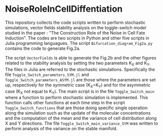 # NoiseRoleInCellDiffentiation 
This repository collects the code scripts written to perform stochastic simulations, vector fields stability analysis on the toggle-switch model studied in the paper : "The Construction Role of the Noise in Cell Fate Induction". The codes are two scripts in Python and other five scripts in Julia programming languagues. The script `Bifurcation_diagram_Fig2a.py` contains the code to generate Fig.2a. 

The script `VectorFields` is able to generate the Fig.2b and the other figures related to the stability analysis by setting the two parameters K<sub>X</sub> and K<sub>Y</sub>. The files in Julia are referred to the stochastic simulations. Specifically the file `Toggle_Switch_parameters_SYM.jl` and `Toggle_Switch_parameters_ASYM.jl` are those where the parameters are set up, respectively for the symmetric case (K<sub>X</sub>=K<sub>Y</sub>) and for the asymmetric case (K<sub>X</sub> not equal to K<sub>Y</sub>). 
The main script is in the file `Toggle_Switch_main` where a function to perform stochastic simulation is implemented. This function calls other functions at each time step in the script `Toggle_Switch_functions` that are those doing specific single operation along the simulation such as the update of the molecular concentrations and the computation of the mean and the variance of cell distribution along X and Y directions. 
The file `Toggle_Switch_main_variance_SYM` was written to perform analysis of the variance on the stable manifold. 
